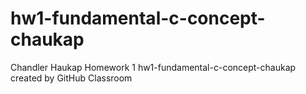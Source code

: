 # hw1-fundamental-c-concept-chaukap
Chandler Haukap
Homework 1
hw1-fundamental-c-concept-chaukap created by GitHub Classroom
